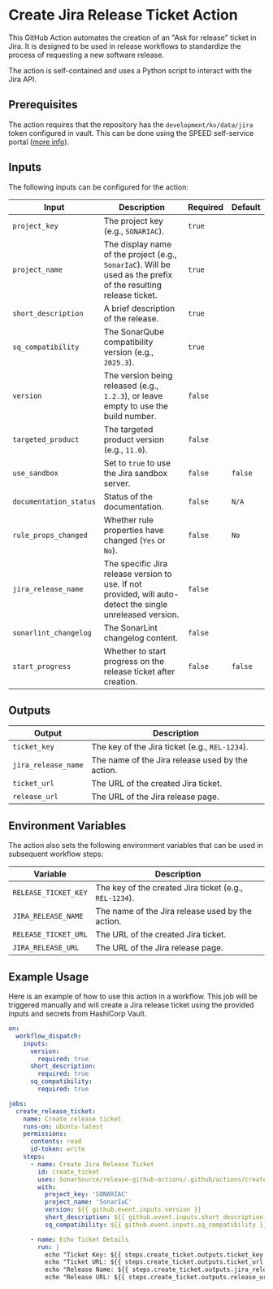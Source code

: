 # Create Jira Release Ticket Action

This GitHub Action automates the creation of an "Ask for release" ticket in Jira. It is designed to be used in release
workflows to standardize the process of requesting a new software release.

The action is self-contained and uses a Python script to interact with the Jira API.

## Prerequisites

The action requires that the repository has the `development/kv/data/jira` token configured in vault.
This can be done using the SPEED self-service
portal ([more info](https://xtranet-sonarsource.atlassian.net/wiki/spaces/Platform/pages/3553787989/Manage+Vault+Policy+-+SPEED)).

## Inputs

The following inputs can be configured for the action:

| Input                  | Description                                                                                                     | Required | Default |
|------------------------|-----------------------------------------------------------------------------------------------------------------|----------|---------|
| `project_key`          | The project key (e.g., `SONARIAC`).                                                                             | `true`   |         |
| `project_name`         | The display name of the project (e.g., `SonarIaC`). Will be used as the prefix of the resulting release ticket. | `true`   |         |
| `short_description`    | A brief description of the release.                                                                             | `true`   |         |
| `sq_compatibility`     | The SonarQube compatibility version (e.g., `2025.3`).                                                           | `true`   |         |
| `version`              | The version being released (e.g., `1.2.3`), or leave empty to use the build number.                             | `false`  |         |
| `targeted_product`     | The targeted product version (e.g., `11.0`).                                                                    | `false`  |         |
| `use_sandbox`          | Set to `true` to use the Jira sandbox server.                                                                   | `false`  | `false` |
| `documentation_status` | Status of the documentation.                                                                                    | `false`  | `N/A`   |
| `rule_props_changed`   | Whether rule properties have changed (`Yes` or `No`).                                                           | `false`  | `No`    |
| `jira_release_name`    | The specific Jira release version to use. If not provided, will auto-detect the single unreleased version.      | `false`  |         |
| `sonarlint_changelog`  | The SonarLint changelog content.                                                                                | `false`  |         |
| `start_progress`       | Whether to start progress on the release ticket after creation.                                                 | `false`  | `false` |

## Outputs

| Output              | Description                                      |
|---------------------|--------------------------------------------------|
| `ticket_key`        | The key of the Jira ticket (e.g., `REL-1234`).   |
| `jira_release_name` | The name of the Jira release used by the action. |
| `ticket_url`        | The URL of the created Jira ticket.              |
| `release_url`       | The URL of the Jira release page.                |

## Environment Variables

The action also sets the following environment variables that can be used in subsequent workflow steps:

| Variable              | Description                                      |
|-----------------------|--------------------------------------------------|
| `RELEASE_TICKET_KEY`  | The key of the created Jira ticket (e.g., `REL-1234`). |
| `JIRA_RELEASE_NAME`   | The name of the Jira release used by the action. |
| `RELEASE_TICKET_URL`  | The URL of the created Jira ticket.              |
| `JIRA_RELEASE_URL`    | The URL of the Jira release page.                |

## Example Usage

Here is an example of how to use this action in a workflow. This job will be triggered manually and will create a Jira
release ticket using the provided inputs and secrets from HashiCorp Vault.

```yaml
on:
  workflow_dispatch:
    inputs:
      version:
        required: true
      short_description:
        required: true
      sq_compatibility:
        required: true

jobs:
  create_release_ticket:
    name: Create release ticket
    runs-on: ubuntu-latest
    permissions:
      contents: read
      id-token: write
    steps:
      - name: Create Jira Release Ticket
        id: create_ticket
        uses: SonarSource/release-github-actions/.github/actions/create-jira-release-ticket@master
        with:
          project_key: 'SONARIAC'
          project_name: 'SonarIaC'
          version: ${{ github.event.inputs.version }}
          short_description: ${{ github.event.inputs.short_description }}
          sq_compatibility: ${{ github.event.inputs.sq_compatibility }}

      - name: Echo Ticket Details
        run: |
          echo "Ticket Key: ${{ steps.create_ticket.outputs.ticket_key }}"
          echo "Ticket URL: ${{ steps.create_ticket.outputs.ticket_url }}"
          echo "Release Name: ${{ steps.create_ticket.outputs.jira_release_name }}"
          echo "Release URL: ${{ steps.create_ticket.outputs.release_url }}"
```
